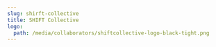 ```yaml
---
slug: shirft-collective
title: SHIFT Collective
logo:
  path: /media/collaborators/shiftcollective-logo-black-tight.png
---
```

